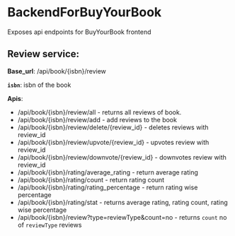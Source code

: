 # BackendForBuyYourBook
Exposes api endpoints for BuyYourBook frontend

## Review service:
**Base_url**: /api/book/{isbn}/review  

**`isbn`**: isbn of the book

**Apis**: 
- /api/book/{isbn}/review/all - returns all reviews of book.
- /api/book/{isbn}/review/add - add reviews to the book
- /api/book/{isbn}/review/delete/{review_id} - deletes reviews with review_id
- /api/book/{isbn}/review/upvote/{review_id} - upvotes review with review_id
- /api/book/{isbn}/review/downvote/{review_id} - downvotes review with review_id
- /api/book/{isbn}/rating/average_rating - return average rating
- /api/book/{isbn}/rating/count - return rating count
- /api/book/{isbn}/rating/rating_percentage - return rating wise percentage
- /api/book/{isbn}/rating/stat - returns average rating, rating count, rating wise percentage
- /api/book/{isbn}/review?type=reviewType&count=no - returns `count` no of `reviewType` reviews

